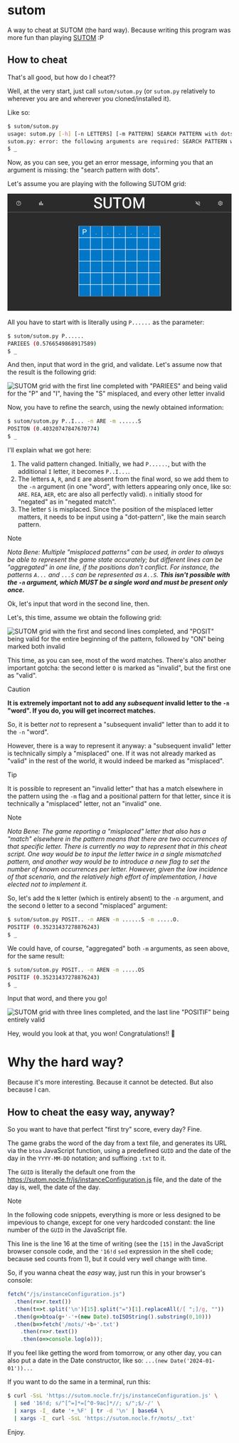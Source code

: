 # sutom
A way to cheat at SUTOM (the hard way). Because writing this program was more
fun than playing [SUTOM](https://sutom.nocle.fr/) :P

## How to cheat

That's all good, but how do I cheat??

Well, at the very start, just call `sutom/sutom.py` (or `sutom.py` relatively
to wherever you are and wherever you cloned/installed it).

Like so:
```sh
$ sutom/sutom.py
usage: sutom.py [-h] [-n LETTERS] [-m PATTERN] SEARCH PATTERN with dots
sutom.py: error: the following arguments are required: SEARCH PATTERN with dots
$ _
```
Now, as you can see, you get an error message, informing you that an argument
is missing: the "search pattern with dots".

Let's assume you are playing with the following SUTOM grid:

![Empty SUTOM grid with the pattern "P......"](README_imgs/sutom1.png)

All you have to start with is literally using `P......` as the parameter:

```sh
$ sutom/sutom.py P......
PARIEES (0.5766549868917589)
$ _
```

And then, input that word in the grid, and validate. Let's assume now that the
result is the following grid:

![SUTOM grid with the first line completed with "PARIEES" and being valid for
the "P" and "I", having the "S" misplaced, and every other letter
invalid](README_imgs/sutom2.png)

Now, you have to refine the search, using the newly obtained information:

```sh
$ sutom/sutom.py P..I... -n ARE -m ......S
POSITON (0.40320747847670774)
$ _
```

I'll explain what we got here:

1. The valid pattern changed. Initially, we had `P......`, but with the
   additional `I` letter, it becomes `P..I...`.
2. The letters `A`, `R`, and `E` are absent from the final word, so we add them
   to the `-n` argument (in one "word", with letters appearing only once, like
   so: `ARE`. `REA`, `AER`, etc are also all perfectly valid). `n` initially
   stood for "negated" as in "negated match".
3. The letter `S` is misplaced. Since the position of the misplaced letter
   matters, it needs to be input using a "dot-pattern", like the main search
   pattern.

> [!NOTE]
> *Nota Bene: Multiple "misplaced patterns" can be used, in order to always be
> able to represent the game state accurately; but different lines can be
> "aggregated" in one line, if the positions don't conflict. For instance, the
> patterns `A...` and `...S` can be represented as `A..S`. **This isn't
> possible with the `-n` argument, which MUST be a single word and must be
> present only once.***

Ok, let's input that word in the second line, then.

Let's, this time, assume we obtain the following grid:

![SUTOM grid with the first and second lines completed, and "POSIT" being valid
for the entire beginning of the pattern, followed by "ON" being marked both
invalid](README_imgs/sutom3.png)

This time, as you can see, most of the word matches. There's also another
important gotcha: the second letter `O` is marked as "invalid", but the first
one as "valid".

> [!CAUTION]
> **It is extremely important not to add any *subsequent* invalid letter to the
> `-n` "word". If you do, you will get incorrect matches.**

So, it is better *not* to represent a "subsequent invalid" letter than to add
it to the `-n` "word".

However, there is a way to represent it anyway: a "subsequent invalid" letter
is technically simply a "misplaced" one. If it was not already marked as
"valid" in the rest of the world, it would indeed be marked as "misplaced".

> [!TIP]
> It is possible to represent an "invalid letter" that has a match elsewhere in
> the pattern using the `-m` flag and a positional pattern for that letter,
> since it is technically a "misplaced" letter, not an "invalid" one.

> [!NOTE]
> *Nota Bene: The game reporting a "misplaced" letter that also has a "match"
> elsewhere in the pattern means that there are two occurrences of that
> specific letter. There is currently no way to represent that in this cheat
> script. One way would be to input the letter twice in a single mismatched
> pattern, and another way would be to introduce a new flag to set the number
> of known occurrences per letter.  However, given the low incidence of that
> scenario, and the relatively high effort of implementation, I have elected
> not to implement it.*

So, let's add the `N` letter (which is entirely absent) to the `-n` argument,
and the second `O` letter to a second "misplaced" argument:

```sh
$ sutom/sutom.py POSIT.. -n AREN -m ......S -m .....O.
POSITIF (0.35231437278876243)
$ _
```

We could have, of course, "aggregated" both `-m` arguments, as seen above, for
the same result:

```sh
$ sutom/sutom.py POSIT.. -n AREN -m .....OS
POSITIF (0.35231437278876243)
$ _
```

Input that word, and there you go!

![SUTOM grid with three lines completed, and the last line "POSITIF" being
entirely valid](README_imgs/sutom4.png)

Hey, would you look at that, you won! Congratulations!! :partying_face:

# Why the hard way?

Because it's more interesting. Because it cannot be detected. But also because
I can.

## How to cheat the easy way, anyway?

So you want to have that perfect "first try" score, every day? Fine.

The game grabs the word of the day from a text file, and generates its URL via
the `btoa` JavaScript function, using a predefined `GUID` and the date of the
day in the `YYYY-MM-DD` notation; and suffixing `.txt` to it.

The `GUID` is literally the default one from the
<https://sutom.nocle.fr/js/instanceConfiguration.js> file, and the date of the
day is, well, the date of the day.

> [!NOTE]
> In the following code snippets, everything is more or less designed to be
> impevious to change, except for one very hardcoded constant: the line number
> of the `GUID` in the JavaScript file.
>
> This line is the line 16 at the time of writing (see the `[15]` in the
> JavaScript browser console code, and the `'16!d` `sed` expression in the
> shell code; because sed counts from 1), but it could very well change with
> time.

So, if you wanna cheat the *easy* way, just run this in your browser's console:

```js
fetch("/js/instanceConfiguration.js")
  .then(r=>r.text())
  .then(t=>t.split('\n')[15].split("=")[1].replaceAll(/[ ";]/g, ""))
  .then(g=>btoa(g+'-'+(new Date).toISOString().substring(0,10)))
  .then(b=>fetch('/mots/'+b+'.txt')
    .then(r=>r.text())
    .then(o=>console.log(o)));
```
If you feel like getting the word from tomorrow, or any other day, you can also
put a date in the Date constructor, like so: `...(new Date('2024-01-01'))...`

If you want to do the same in a terminal, run this:

```sh
$ curl -SsL 'https://sutom.nocle.fr/js/instanceConfiguration.js' \
  | sed '16!d; s/^[^=]*=[^0-9ac]*//; s/";$/-/' \
  | xargs -I_ date '+_%F' | tr -d '\n' | base64 \
  | xargs -I_ curl -SsL 'https://sutom.nocle.fr/mots/_.txt'
```

Enjoy.
